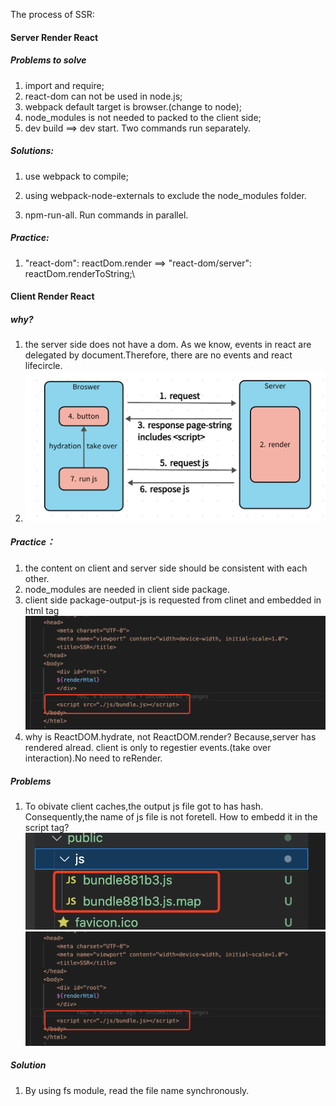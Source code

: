 The process of SSR:

####  Server Render React
##### Problems to solve
1. import and require;
2. react-dom can not be used in node.js;
3. webpack default target is browser.(change to node);
4. node_modules is not needed to packed to the client side;
5. dev build ==> dev start. Two commands run separately.
##### Solutions:
1. use webpack to compile;

4. using webpack-node-externals to exclude the node_modules folder.
5. npm-run-all. Run commands in parallel.
   
##### Practice:
1. "react-dom": reactDom.render ==> "react-dom/server": reactDom.renderToString;\
   

#### Client Render React
##### why?
1. the server side does not have a dom. As we know, events in react are delegated by document.Therefore, there are no events and react lifecircle. 
2. ![avatar](/imgs/client-render.png)

##### Practice：
1. the content on client and server side should be consistent with each other.
2. node_modules are needed in client side package.
3. client side package-output-js is requested from clinet and embedded in html tag
   ![avatar](/imgs/embedjs.png)
4. why is ReactDOM.hydrate, not ReactDOM.render? 
Because,server has rendered alread. client is only to regestier events.(take over interaction).No need to reRender.


##### Problems
1. To obivate client caches,the output js file got to has hash. Consequently,the name of js file is not foretell. How to embedd it in the script tag?
 ![avatar](/imgs/hashNamedjs.png)
  ![avatar](/imgs/embedjs.png)

##### Solution
1. By using fs module, read the file name synchronously. 
